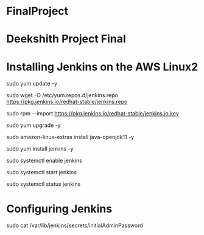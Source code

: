 # FinalProject
Deekshith Project Final
===========================================================

Installing Jenkins on the AWS Linux2
=====================================

sudo yum update –y

sudo wget -O /etc/yum.repos.d/jenkins.repo \
    https://pkg.jenkins.io/redhat-stable/jenkins.repo
   
sudo rpm --import https://pkg.jenkins.io/redhat-stable/jenkins.io.key

sudo yum upgrade -y

sudo amazon-linux-extras install java-openjdk11 -y

sudo yum install jenkins -y

sudo systemctl enable jenkins

sudo systemctl start jenkins

sudo systemctl status jenkins

Configuring Jenkins 
===================

sudo cat /var/lib/jenkins/secrets/initialAdminPassword
